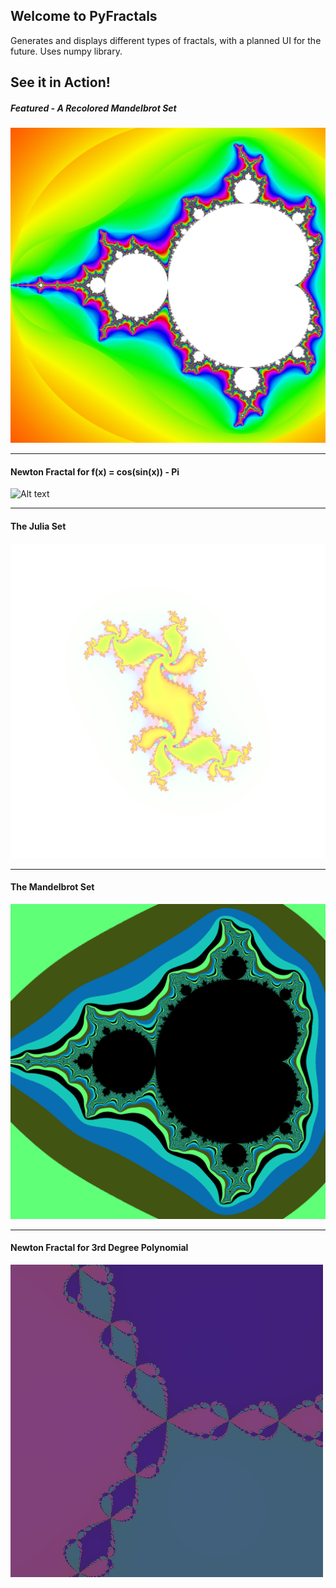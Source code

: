 ## Welcome to PyFractals

Generates and displays different types of fractals, with a planned UI for the future.
Uses numpy library.

## See it in Action!

##### Featured - A Recolored Mandelbrot Set

![Alt text](/sample_pics/Featured.png?raw=true "Featured")

---

#### Newton Fractal for f(x) = cos(sin(x)) - Pi

![Alt text](/sample_pics/NewtonFractalTrigFuncRecolor.png?raw=true "Newton Fractal")

---

#### The Julia Set

![Alt text](/sample_pics/JuliaSet.png?raw=true "The Julia Set")

---

#### The Mandelbrot Set

![Alt text](/sample_pics/MandelbrotSetRecolor.png?raw=true "The Mandelbrot Set")

---

#### Newton Fractal for 3rd Degree Polynomial

![Alt text](/sample_pics/NewtonFractal.png?raw=true "Newton Fractal")
